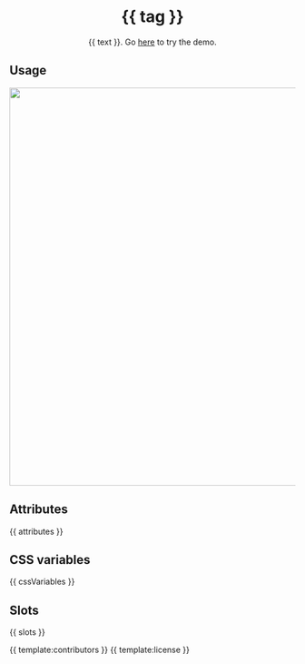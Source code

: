 <h1 align="center">{{ tag }}</h1>
<p align="center">{{ text }}. Go <a href="{{ demo }}">here</a> to try the demo.</p>

## Usage
<a href="{{ demo }}" align="center">
  <img src="{{ img }}" width="700" />
<a/>

## Attributes

{{ attributes }}

## CSS variables

{{ cssVariables }}

## Slots

{{ slots }}

{{ template:contributors }}
{{ template:license }}
